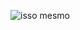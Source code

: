 ![isso mesmo](https://legendary-digital-network-assets.s3.amazonaws.com/wp-content/uploads/2024/10/21151641/Pingu.jpg "Pingu")
